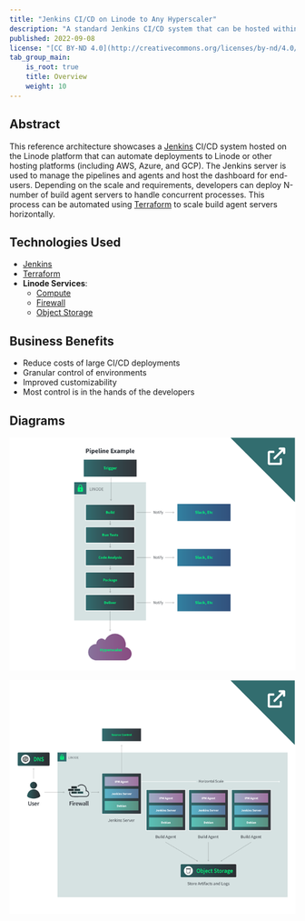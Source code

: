 ```yaml
---
title: "Jenkins CI/CD on Linode to Any Hyperscaler"
description: "A standard Jenkins CI/CD system that can be hosted within Linode and any outside hosting environment"
published: 2022-09-08
license: "[CC BY-ND 4.0](http://creativecommons.org/licenses/by-nd/4.0/)"
tab_group_main:
    is_root: true
    title: Overview
    weight: 10
---
```


## Abstract

This reference architecture showcases a [Jenkins](https://www.jenkins.io/) CI/CD system hosted on the Linode platform that can automate deployments to Linode or other hosting platforms (including AWS, Azure, and GCP). The Jenkins server is used to manage the pipelines and agents and host the dashboard for end-users. Depending on the scale and requirements, developers can deploy N-number of build agent servers to handle concurrent processes. This process can be automated using [Terraform](https://www.terraform.io/) to scale build agent servers horizontally.

## Technologies Used

- [Jenkins](https://www.jenkins.io/)
- [Terraform](https://www.terraform.io/)
- **Linode Services**:
    - [Compute](/docs/products/compute/dedicated-cpu/)
    - [Firewall](/docs/products/networking/cloud-firewall/)
    - [Object Storage](/docs/products/storage/object-storage/)

## Business Benefits

- Reduce costs of large CI/CD deployments
- Granular control of environments
- Improved customizability
- Most control is in the hands of the developers

## Diagrams

[![Thumbnail of Jenkins pipeline example reference architecture](jenkins-pipeline-diagram-thumnail-1.png)](/docs/reference-architecture/jenkins-ci-cd-on-linode-to-any-hyperscaler/diagrams/#jenkins-pipeline)

[![Thumbnail of entire CI/CD reference architecture](jenkins-cicd-diagram-thumnail.png)](/docs/reference-architecture/jenkins-ci-cd-on-linode-to-any-hyperscaler/diagrams/#cicd-infrastructure)